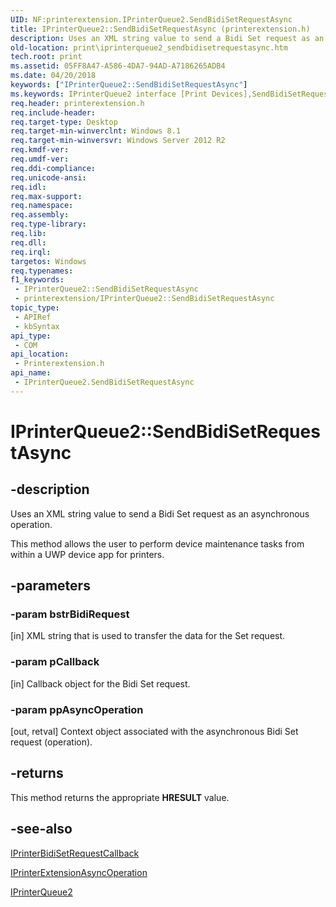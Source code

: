 ```yaml
---
UID: NF:printerextension.IPrinterQueue2.SendBidiSetRequestAsync
title: IPrinterQueue2::SendBidiSetRequestAsync (printerextension.h)
description: Uses an XML string value to send a Bidi Set request as an asynchronous operation.
old-location: print\iprinterqueue2_sendbidisetrequestasync.htm
tech.root: print
ms.assetid: 05FF8A47-A586-4DA7-94AD-A7186265ADB4
ms.date: 04/20/2018
keywords: ["IPrinterQueue2::SendBidiSetRequestAsync"]
ms.keywords: IPrinterQueue2 interface [Print Devices],SendBidiSetRequestAsync method, IPrinterQueue2.SendBidiSetRequestAsync, IPrinterQueue2::SendBidiSetRequestAsync, SendBidiSetRequestAsync, SendBidiSetRequestAsync method [Print Devices], SendBidiSetRequestAsync method [Print Devices],IPrinterQueue2 interface, print.iprinterqueue2_sendbidisetrequestasync, printerextension/IPrinterQueue2::SendBidiSetRequestAsync
req.header: printerextension.h
req.include-header: 
req.target-type: Desktop
req.target-min-winverclnt: Windows 8.1
req.target-min-winversvr: Windows Server 2012 R2
req.kmdf-ver: 
req.umdf-ver: 
req.ddi-compliance: 
req.unicode-ansi: 
req.idl: 
req.max-support: 
req.namespace: 
req.assembly: 
req.type-library: 
req.lib: 
req.dll: 
req.irql: 
targetos: Windows
req.typenames: 
f1_keywords:
 - IPrinterQueue2::SendBidiSetRequestAsync
 - printerextension/IPrinterQueue2::SendBidiSetRequestAsync
topic_type:
 - APIRef
 - kbSyntax
api_type:
 - COM
api_location:
 - Printerextension.h
api_name:
 - IPrinterQueue2.SendBidiSetRequestAsync
---
```


# IPrinterQueue2::SendBidiSetRequestAsync


## -description

Uses an XML string value to send a Bidi Set request as an asynchronous operation.

This method allows the user to perform device maintenance tasks from within a UWP device app  for printers.

## -parameters

### -param bstrBidiRequest 

[in]
XML string that is used to transfer the data for the  Set request.

### -param pCallback 

[in]
Callback object for the Bidi Set request.

### -param ppAsyncOperation 

[out, retval]
Context object associated with the asynchronous Bidi Set  request (operation).

## -returns

This method returns the appropriate <b>HRESULT</b> value.

## -see-also

<a href="https://docs.microsoft.com/windows-hardware/drivers/ddi/printerextension/nn-printerextension-iprinterbidisetrequestcallback">IPrinterBidiSetRequestCallback</a>



<a href="https://docs.microsoft.com/windows-hardware/drivers/ddi/printerextension/nn-printerextension-iprinterextensionasyncoperation">IPrinterExtensionAsyncOperation</a>



<a href="https://docs.microsoft.com/windows-hardware/drivers/ddi/printerextension/nn-printerextension-iprinterqueue2">IPrinterQueue2</a>

